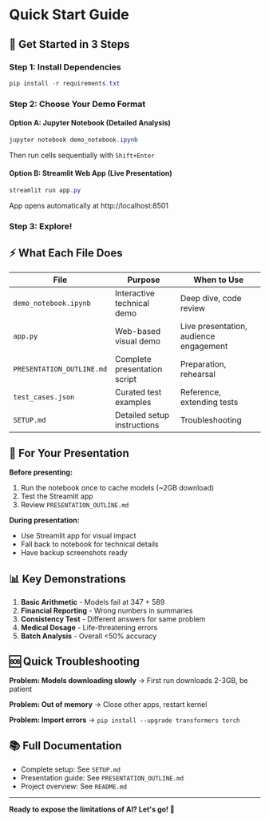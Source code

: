 # Quick Start Guide

## 🚀 Get Started in 3 Steps

### Step 1: Install Dependencies

```powershell
pip install -r requirements.txt
```

### Step 2: Choose Your Demo Format

#### Option A: Jupyter Notebook (Detailed Analysis)

```powershell
jupyter notebook demo_notebook.ipynb
```

Then run cells sequentially with `Shift+Enter`

#### Option B: Streamlit Web App (Live Presentation)

```powershell
streamlit run app.py
```

App opens automatically at http://localhost:8501

### Step 3: Explore!

## ⚡ What Each File Does

| File                      | Purpose                      | When to Use                            |
| ------------------------- | ---------------------------- | -------------------------------------- |
| `demo_notebook.ipynb`     | Interactive technical demo   | Deep dive, code review                 |
| `app.py`                  | Web-based visual demo        | Live presentation, audience engagement |
| `PRESENTATION_OUTLINE.md` | Complete presentation script | Preparation, rehearsal                 |
| `test_cases.json`         | Curated test examples        | Reference, extending tests             |
| `SETUP.md`                | Detailed setup instructions  | Troubleshooting                        |

## 🎯 For Your Presentation

**Before presenting:**

1. Run the notebook once to cache models (~2GB download)
2. Test the Streamlit app
3. Review `PRESENTATION_OUTLINE.md`

**During presentation:**

- Use Streamlit app for visual impact
- Fall back to notebook for technical details
- Have backup screenshots ready

## 📊 Key Demonstrations

1. **Basic Arithmetic** - Models fail at 347 + 589
2. **Financial Reporting** - Wrong numbers in summaries
3. **Consistency Test** - Different answers for same problem
4. **Medical Dosage** - Life-threatening errors
5. **Batch Analysis** - Overall <50% accuracy

## 🆘 Quick Troubleshooting

**Problem: Models downloading slowly**
→ First run downloads 2-3GB, be patient

**Problem: Out of memory**
→ Close other apps, restart kernel

**Problem: Import errors**
→ `pip install --upgrade transformers torch`

## 📚 Full Documentation

- Complete setup: See `SETUP.md`
- Presentation guide: See `PRESENTATION_OUTLINE.md`
- Project overview: See `README.md`

---

**Ready to expose the limitations of AI? Let's go! 🚀**
